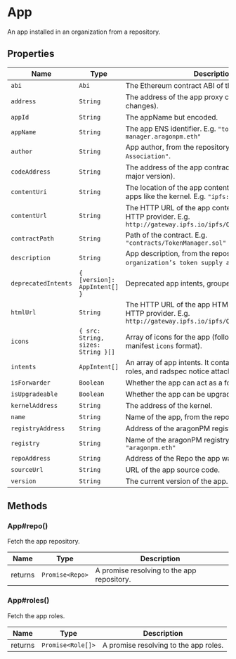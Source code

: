 # App

An app installed in an organization from a repository.

## Properties

| Name                | Type                               | Description                                                                                                              |
| ------------------- | ---------------------------------- | ------------------------------------------------------------------------------------------------------------------------ |
| `abi`               | `Abi`                              | The Ethereum contract ABI of the app contract.                                                                           |
| `address`           | `String`                           | The address of the app proxy contract (never changes).                                                                   |
| `appId`             | `String`                           | The appName but encoded.                                                                                                 |
| `appName`           | `String`                           | The app ENS identifier. E.g. `"token-manager.aragonpm.eth"`                                                              |
| `author`            | `String`                           | App author, from the repository. E.g. `"Aragon Association"`.                                                            |
| `codeAddress`       | `String`                           | The address of the app contract (changes with every major version).                                                      |
| `contentUri`        | `String`                           | The location of the app content. Empty for special apps like the kernel. E.g. `"ipfs:QmdLEDDfi…"`                        |
| `contentUrl`        | `String`                           | The HTTP URL of the app content. Uses the IPFS HTTP provider. E.g. `http://gateway.ipfs.io/ipfs/QmdLEDDfi…/`             |
| `contractPath`      | `String`                           | Path of the contract. E.g. `"contracts/TokenManager.sol"`                                                                |
| `description`       | `String`                           | App description, from the repository. E.g. `"Manage an organization’s token supply and distribution."`.                  |
| `deprecatedIntents` | `{ [version]: AppIntent[] }`       | Deprecated app intents, grouped by version.                                                                              |
| `htmlUrl`           | `String`                           | The HTTP URL of the app HTML page. Uses the IPFS HTTP provider. E.g. `http://gateway.ipfs.io/ipfs/QmdLEDDfi…/index.html` |
| `icons`             | `{ src: String, sizes: String }[]` | Array of icons for the app (follows the web app manifest `icons` format).                                                |
| `intents`           | `AppIntent[]`                      | An array of app intents. It contains the Ethereum ABI, roles, and radspec notice attached to an intent.                  |
| `isForwarder`       | `Boolean`                          | Whether the app can act as a forwarder.                                                                                  |
| `isUpgradeable`     | `Boolean`                          | Whether the app can be upgraded.                                                                                         |
| `kernelAddress`     | `String`                           | The address of the kernel.                                                                                               |
| `name`              | `String`                           | Name of the app, from the repository. E.g. `"Tokens"`.                                                                   |
| `registryAddress`   | `String`                           | Address of the aragonPM registry for this app.                                                                           |
| `registry`          | `String`                           | Name of the aragonPM registry for this app. E.g. `"aragonpm.eth"`                                                        |
| `repoAddress`       | `String`                           | Address of the Repo the app was installed from.                                                                          |
| `sourceUrl`         | `String`                           | URL of the app source code.                                                                                              |
| `version`           | `String`                           | The current version of the app.                                                                                          |

## Methods

### App#repo()

Fetch the app repository.

| Name    | Type            | Description                                |
| ------- | --------------- | ------------------------------------------ |
| returns | `Promise<Repo>` | A promise resolving to the app repository. |

### App#roles()

Fetch the app roles.

| Name    | Type              | Description                           |
| ------- | ----------------- | ------------------------------------- |
| returns | `Promise<Role[]>` | A promise resolving to the app roles. |
